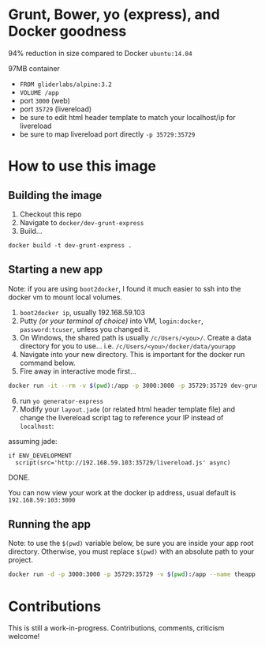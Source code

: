 # Grunt, Bower, yo (express), and Docker goodness

94% reduction in size compared to Docker `ubuntu:14.04`

97MB container

* `FROM gliderlabs/alpine:3.2`
* `VOLUME /app`
* port `3000` (web)
* port `35729` (livereload)
* be sure to edit html header template to match your localhost/ip for livereload
* be sure to map livereload port directly `-p 35729:35729`

# How to use this image

## Building the image
1. Checkout this repo
2. Navigate to `docker/dev-grunt-express`
3. Build...

```
docker build -t dev-grunt-express .
```

## Starting a new app
Note: if you are using `boot2docker`, I found it much easier to ssh into the docker vm to mount local volumes.

1. `boot2docker ip`, usually 192.168.59.103
2. Putty *(or your terminal of choice)* into VM, `login:docker`, `password:tcuser`, unless you changed it.
3. On Windows, the shared path is usually `/c/Users/<you>/`. Create a data directory for you to use... i.e. `/c/Users/<you>/docker/data/yourapp`
4. Navigate into your new directory. This is important for the docker run command below.
5. Fire away in interactive mode first...

  ```sh
  docker run -it --rm -v $(pwd):/app -p 3000:3000 -p 35729:35729 dev-grunt-express bash
  ```

6. run `yo generator-express`
9. Modify your `layout.jade` (or related html header template file) and change the livereload script tag to reference your IP instead of `localhost`:

  assuming jade:

  ```jade
  if ENV_DEVELOPMENT
    script(src='http://192.168.59.103:35729/livereload.js' async)
  ```

DONE.

You can now view your work at the docker ip address, usual default is `192.168.59:103:3000`


## Running the app

Note: to use the `$(pwd)` variable below, be sure you are inside your app root directory. Otherwise, you must replace `$(pwd)` with an absolute path to your project.

```sh
docker run -d -p 3000:3000 -p 35729:35729 -v $(pwd):/app --name theapp dev-grunt-express
```

# Contributions

This is still a work-in-progress. Contributions, comments, criticism welcome!
